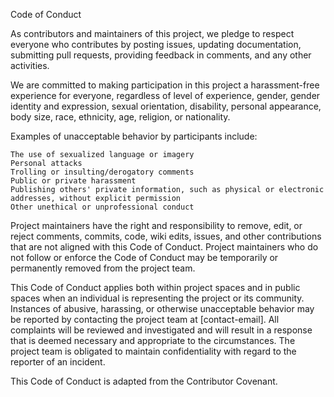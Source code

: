Code of Conduct

As contributors and maintainers of this project, we pledge to respect everyone who contributes by posting issues, updating documentation, submitting pull requests, providing feedback in comments, and any other activities.

We are committed to making participation in this project a harassment-free experience for everyone, regardless of level of experience, gender, gender identity and expression, sexual orientation, disability, personal appearance, body size, race, ethnicity, age, religion, or nationality.

Examples of unacceptable behavior by participants include:

    The use of sexualized language or imagery
    Personal attacks
    Trolling or insulting/derogatory comments
    Public or private harassment
    Publishing others' private information, such as physical or electronic addresses, without explicit permission
    Other unethical or unprofessional conduct

Project maintainers have the right and responsibility to remove, edit, or reject comments, commits, code, wiki edits, issues, and other contributions that are not aligned with this Code of Conduct. Project maintainers who do not follow or enforce the Code of Conduct may be temporarily or permanently removed from the project team.

This Code of Conduct applies both within project spaces and in public spaces when an individual is representing the project or its community. Instances of abusive, harassing, or otherwise unacceptable behavior may be reported by contacting the project team at [contact-email]. All complaints will be reviewed and investigated and will result in a response that is deemed necessary and appropriate to the circumstances. The project team is obligated to maintain confidentiality with regard to the reporter of an incident.

This Code of Conduct is adapted from the Contributor Covenant.
